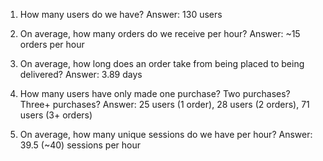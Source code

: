1. How many users do we have? 
Answer: 130 users

2. On average, how many orders do we receive per hour? 
Answer: ~15 orders per hour

3. On average, how long does an order take from being placed to being delivered? 
Answer: 3.89 days

4. How many users have only made one purchase? Two purchases? Three+ purchases? 
Answer: 25 users (1 order), 28 users (2 orders), 71 users (3+ orders)

5. On average, how many unique sessions do we have per hour? 
Answer: 39.5 (~40) sessions per hour